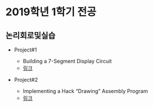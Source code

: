 # 2019학년 1학기 전공

## 논리회로및실습
* Project#1
  * Building a 7-Segment Display Circuit
  * [링크](https://github.com/SSUHYUNKIM/2019_01/tree/main/Digital%20Logic%20Design%20and%20Experiment/Project%231)
  
* Project#2
  * Implementing a Hack “Drawing” Assembly Program
  * [링크](https://github.com/SSUHYUNKIM/2019_01/tree/main/Digital%20Logic%20Design%20and%20Experiment/Project%232)
